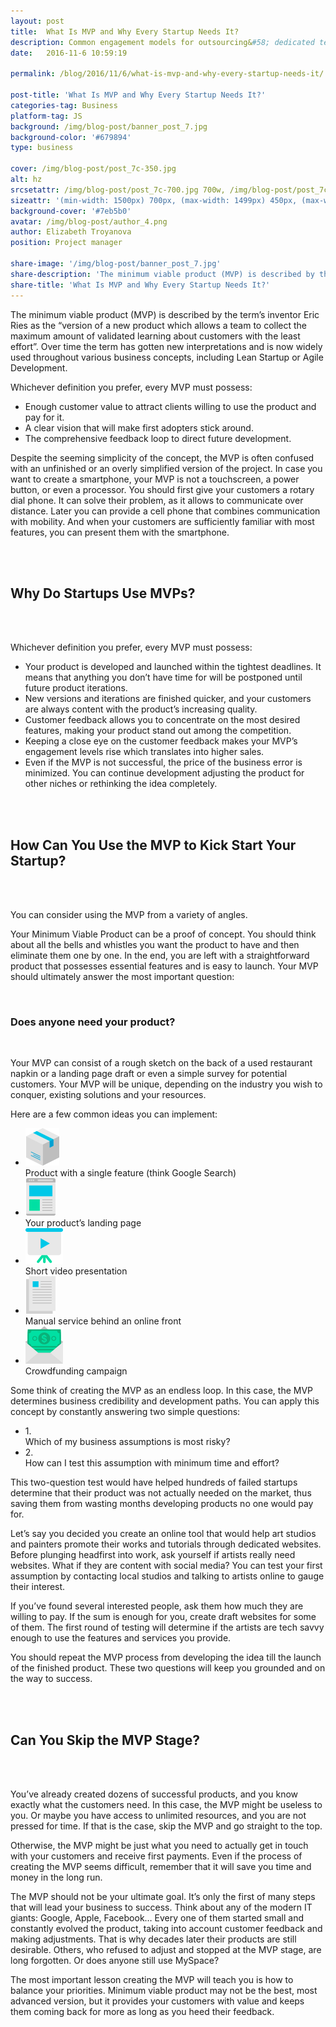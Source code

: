 ```yaml
---
layout: post
title:  What Is MVP and Why Every Startup Needs It?
description: Common engagement models for outsourcing&#58; dedicated team, time & material, fixed price.
date:   2016-11-6 10:59:19

permalink: /blog/2016/11/6/what-is-mvp-and-why-every-startup-needs-it/

post-title: 'What Is MVP and Why Every Startup Needs It?'
categories-tag: Business
platform-tag: JS
background: /img/blog-post/banner_post_7.jpg
background-color: '#679894'
type: business

cover: /img/blog-post/post_7c-350.jpg
alt: hz
srcsetattr: /img/blog-post/post_7c-700.jpg 700w, /img/blog-post/post_7c-450.jpg 450w, /img/blog-post/post_7c-350.jpg 350w
sizeattr: '(min-width: 1500px) 700px, (max-width: 1499px) 450px, (max-width: 1000px) 350px, 700px'
background-cover: '#7eb5b0'
avatar: /img/blog-post/author_4.png
author: Elizabeth Troyanova
position: Project manager

share-image: '/img/blog-post/banner_post_7.jpg'
share-description: 'The minimum viable product (MVP) is described by the term’s inventor Eric Ries as the “version of a new product which allows a team to collect the maximum amount of validated learning about customers with the least effort”. Over time the term has gotten new interpretations and is now widely used throughout various business concepts, including Lean Startup or Agile Development'
share-title: 'What Is MVP and Why Every Startup Needs It?'
---
```



<div class="post-body p-t-6rem">
    <p>The minimum viable product (MVP) is described by the term’s inventor Eric Ries as the “version of a new product which allows a team to collect the maximum amount of validated learning about customers with the least effort”. Over time the term has gotten new interpretations and is now widely used throughout various business concepts, including Lean Startup or Agile Development.</p>
    <p>Whichever definition you prefer, every MVP must possess:</p>
    <ul class="post_ul_arrow">
        <li>Enough customer value to attract clients willing to use the product and pay for it.</li>
        <li>A clear vision that will make first adopters stick around.</li>
        <li>The comprehensive feedback loop to direct future development.</li>
    </ul>
    <p>Despite the seeming simplicity of the concept, the MVP is often confused with an unfinished or an overly simplified version of the project. In case you want to create a smartphone, your MVP is not a touchscreen, a power button, or even a processor. You should first give your customers a rotary dial phone. It can solve their problem, as it allows to communicate over distance. Later you can provide a cell phone that combines communication with mobility. And when your customers are sufficiently familiar with most features, you can present them with the smartphone.</p>
    <br><br>
    <h2>Why Do Startups Use MVPs?</h2>
    <br><br>
    <p>Whichever definition you prefer, every MVP must possess:</p>
    <ul class="post_ul_arrow">
        <li>Your product is developed and launched within the tightest deadlines. It means that anything you don’t have time for will be postponed until future product iterations.</li>
        <li>New versions and iterations are finished quicker, and your customers are always content with the product’s increasing quality.</li>
        <li>Customer feedback allows you to concentrate on the most desired features, making your product stand out among the competition.</li>
        <li>Keeping a close eye on the customer feedback makes your MVP’s engagement levels rise which translates into higher sales.	 </li>
        <li>Even if the MVP is not successful, the price of the business error is minimized. You can continue development adjusting the product for other niches or rethinking the idea completely.</li>
    </ul>
    <br><br>
    <h2>How Can You Use the MVP to Kick Start Your Startup?</h2>
    <br><br>
    <p>You can consider using the MVP from a variety of angles.</p>
    <p>Your Minimum Viable Product can be a proof of concept. You should think about all the bells and whistles you want the product to have and then eliminate them one by one. In the end, you are left with a straightforward product that possesses essential features and is easy to launch. Your MVP should ultimately answer the most important question:</p>
    <br>
    <h3>Does anyone need your product?</h3>
    <br>
    <p>Your MVP can consist of a rough sketch on the back of a used restaurant napkin or a landing page draft or even a simple survey for potential customers. Your MVP will be unique, depending on the industry you wish to conquer, existing solutions and your resources.</p>
    <p>Here are a few common ideas you can implement:</p>
    <ul class="post_no_list_style">
    <li>
        <div class="list_centered_img">
            <img style="margin: auto" src="/img/blog-post/icon_1.png" alt='arrow pointer'>
        </div>
        <div class="list_centered_text">
            Product with a single feature (think Google Search)
        </div>
    </li>
    <li>
        <div class="list_centered_img">
            <img style="margin: auto" src="/img/blog-post/icon_2.png" alt='arrow pointer'>
        </div>
        <div class="list_centered_text">
            Your product’s landing page
        </div>
    </li>
    <li>
        <div class="list_centered_img">
            <img style="margin: auto" src="/img/blog-post/icon_3.png" alt='arrow pointer'>
        </div>
        <div class="list_centered_text">
            Short video presentation
        </div>
    </li>
    <li>
        <div class="list_centered_img">
            <img style="margin: auto" src="/img/blog-post/icon_4.png" alt='arrow pointer'>
        </div>
        <div class="list_centered_text">
            Manual service behind an online front
        </div>
    </li>
    <li>
        <div class="list_centered_img">
            <img style="margin: auto" src="/img/blog-post/icon_5.png" alt='arrow pointer'>
        </div>
        <div class="list_centered_text">
            Crowdfunding campaign
        </div>
    </li>
    </ul>
    <p>Some think of creating the MVP as an endless loop. In this case, the MVP determines business credibility and development paths. You can apply this concept by constantly answering two simple questions:</p>
        <ul class="post_no_list_style">
            <li>
             <div class="post_li_number">1.</div>
             <div class="list_centered_text">Which of my business assumptions is most risky?</div>
            </li>
            <li>
            <div class="post_li_number">2.</div>
            <div class="list_centered_text"> How can I test this assumption with minimum time and effort?</div>
           </li>
        </ul>
    <p>This two-question test would have helped hundreds of failed startups determine that their product was not actually needed on the market, thus saving them from wasting months developing products no one would pay for.</p>
    <p>Let’s say you decided you create an online tool that would help art studios and painters promote their works and tutorials through dedicated websites. Before plunging headfirst into work, ask yourself if artists really need websites. What if they are content with social media? You can test your first assumption by contacting local studios and talking to artists online to gauge their interest.</p>
    <p>If you’ve found several interested people, ask them how much they are willing to pay. If the sum is enough for you, create draft websites for some of them. The first round of testing will determine if the artists are tech savvy enough to use the features and services you provide.</p>
    <p>You should repeat the MVP process from developing the idea till the launch of the finished product. These two questions will keep you grounded and on the way to success.</p>
    <br><br>
    <h2>Can You Skip the MVP Stage?</h2>
    <br><br>
    <p>You’ve already created dozens of successful products, and you know exactly what the customers need. In this case, the MVP might be useless to you. Or maybe you have access to unlimited resources, and you are not pressed for time. If that is the case, skip the MVP and go straight to the top.</p>
    <p>Otherwise, the MVP might be just what you need to actually get in touch with your customers and receive first payments. Even if the process of creating the MVP seems difficult, remember that it will save you time and money in the long run.</p>
    <p>The MVP should not be your ultimate goal. It’s only the first of many steps that will lead your business to success. Think about any of the modern IT giants: Google, Apple, Facebook… Every one of them started small and constantly evolved the product, taking into account customer feedback and making adjustments. That is why decades later their products are still desirable. Others, who refused to adjust and stopped at the MVP stage, are long forgotten. Or does anyone still use MySpace?</p>
    <p>The most important lesson creating the MVP will teach you is how to balance your priorities. Minimum viable product may not be the best, most advanced version, but it provides your customers with value and keeps them coming back for more as long as you heed their feedback.</p>
</div>